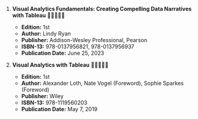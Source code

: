 1. **Visual Analytics Fundamentals: Creating Compelling Data Narratives with Tableau** 🚨🚨🚨🚨🚨
   - **Edition:** 1st
   - **Author:** Lindy Ryan
   - **Publisher:** Addison-Wesley Professional, Pearson
   - **ISBN-13:** 978-0137956821, 978-0137956937
   - **Publication Date:** June 25, 2023

2. **Visual Analytics with Tableau** 🚨🚨🚨🚨🚨
   - **Edition:** 1st
   - **Author:** Alexander Loth, Nate Vogel (Foreword), Sophie Sparkes (Foreword) 
   - **Publisher:** Wiley
   - **ISBN-13:** 978-1119560203
   - **Publication Date:** May 7, 2019
